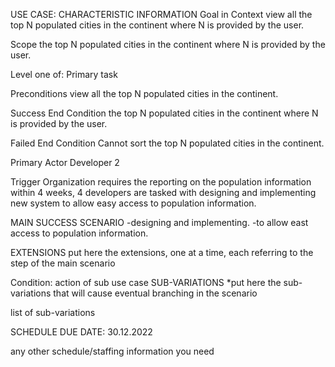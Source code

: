 USE CASE: CHARACTERISTIC INFORMATION Goal in Context view all the top N populated cities in the continent where N is provided by the user.

Scope the top N populated cities in the continent where N is provided by the user.

Level one of: Primary task

Preconditions view all the top N populated cities in the continent.

Success End Condition the top N populated cities in the continent where N is provided by the user.

Failed End Condition Cannot sort the top N populated cities in the continent.

Primary Actor Developer 2

Trigger Organization requires the reporting on the population information within 4 weeks, 4 developers are tasked with designing and implementing new system to allow easy access to population information.

MAIN SUCCESS SCENARIO -designing and implementing. -to allow east access to population information.

EXTENSIONS put here the extensions, one at a time, each referring to the step of the main scenario

Condition: action of sub use case SUB-VARIATIONS *put here the sub-variations that will cause eventual branching in the scenario

list of sub-variations

SCHEDULE DUE DATE: 30.12.2022

any other schedule/staffing information you need